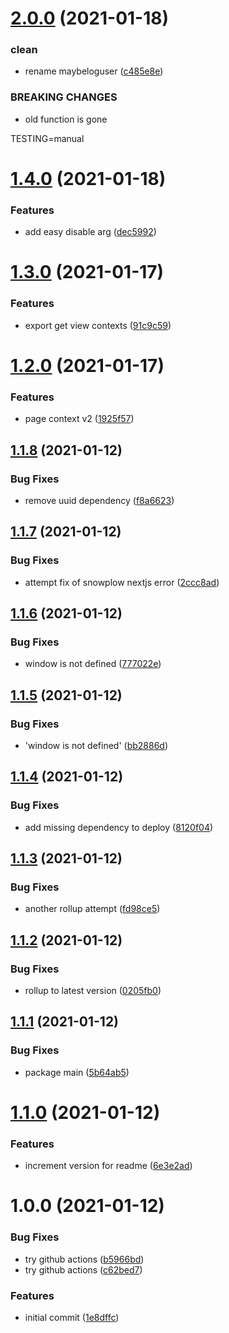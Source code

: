 # [2.0.0](https://github.com/promotedai/promoted-event-logger-ts/compare/v1.4.0...v2.0.0) (2021-01-18)


### clean

* rename maybeloguser ([c485e8e](https://github.com/promotedai/promoted-event-logger-ts/commit/c485e8eca3ee677230dd7194796678fe80c6ca74))


### BREAKING CHANGES

* old function is gone

TESTING=manual

# [1.4.0](https://github.com/promotedai/promoted-event-logger-ts/compare/v1.3.0...v1.4.0) (2021-01-18)


### Features

* add easy disable arg ([dec5992](https://github.com/promotedai/promoted-event-logger-ts/commit/dec59926fd61e072d83945dcd2fb04a410d16c11))

# [1.3.0](https://github.com/promotedai/promoted-event-logger-ts/compare/v1.2.0...v1.3.0) (2021-01-17)


### Features

* export get view contexts ([91c9c59](https://github.com/promotedai/promoted-event-logger-ts/commit/91c9c598c5ff0e0bc87ed2621b1e1d953103adee))

# [1.2.0](https://github.com/promotedai/promoted-event-logger-ts/compare/v1.1.8...v1.2.0) (2021-01-17)


### Features

* page context v2 ([1925f57](https://github.com/promotedai/promoted-event-logger-ts/commit/1925f57b7909a5fe49467e55aad54802ee985dc2))

## [1.1.8](https://github.com/promotedai/promoted-event-logger-ts/compare/v1.1.7...v1.1.8) (2021-01-12)


### Bug Fixes

* remove uuid dependency ([f8a6623](https://github.com/promotedai/promoted-event-logger-ts/commit/f8a6623f28fc623d4dee684013ebed3941ae1105))

## [1.1.7](https://github.com/promotedai/promoted-event-logger-ts/compare/v1.1.6...v1.1.7) (2021-01-12)


### Bug Fixes

* attempt fix of snowplow nextjs error ([2ccc8ad](https://github.com/promotedai/promoted-event-logger-ts/commit/2ccc8ad2f4ac490735126c5f2c2af77b1c14611f))

## [1.1.6](https://github.com/promotedai/promoted-event-logger-ts/compare/v1.1.5...v1.1.6) (2021-01-12)


### Bug Fixes

* window is not defined ([777022e](https://github.com/promotedai/promoted-event-logger-ts/commit/777022ed4f5015239d0b336577721555679b1efe))

## [1.1.5](https://github.com/promotedai/promoted-event-logger-ts/compare/v1.1.4...v1.1.5) (2021-01-12)


### Bug Fixes

* 'window is not defined' ([bb2886d](https://github.com/promotedai/promoted-event-logger-ts/commit/bb2886df44afb699dd42e5700f56cb5a2c009a20))

## [1.1.4](https://github.com/promotedai/promoted-event-logger-ts/compare/v1.1.3...v1.1.4) (2021-01-12)


### Bug Fixes

* add missing dependency to deploy ([8120f04](https://github.com/promotedai/promoted-event-logger-ts/commit/8120f04cb749b2bcd06a26485b686866523c527b))

## [1.1.3](https://github.com/promotedai/promoted-event-logger-ts/compare/v1.1.2...v1.1.3) (2021-01-12)


### Bug Fixes

* another rollup attempt ([fd98ce5](https://github.com/promotedai/promoted-event-logger-ts/commit/fd98ce514374b1eec8292a1408c81fdf4e77dd65))

## [1.1.2](https://github.com/promotedai/promoted-event-logger-ts/compare/v1.1.1...v1.1.2) (2021-01-12)


### Bug Fixes

* rollup to latest version ([0205fb0](https://github.com/promotedai/promoted-event-logger-ts/commit/0205fb03d4bf407f44a7a3f3b444c59a04e5eb99))

## [1.1.1](https://github.com/promotedai/promoted-event-logger-ts/compare/v1.1.0...v1.1.1) (2021-01-12)


### Bug Fixes

* package main ([5b64ab5](https://github.com/promotedai/promoted-event-logger-ts/commit/5b64ab5ca87935df8707d11dba9bd89715513ee3))

# [1.1.0](https://github.com/promotedai/promoted-event-logger-ts/compare/v1.0.0...v1.1.0) (2021-01-12)


### Features

* increment version for readme ([6e3e2ad](https://github.com/promotedai/promoted-event-logger-ts/commit/6e3e2ad4d1fc4699fad3d185f31453f6abf22308))

# 1.0.0 (2021-01-12)


### Bug Fixes

* try github actions ([b5966bd](https://github.com/promotedai/promoted-event-logger-ts/commit/b5966bdb38de005ac18e4166f34688babefe45be))
* try github actions ([c62bed7](https://github.com/promotedai/promoted-event-logger-ts/commit/c62bed71b90609c39264df26d0e03b1acc06dc0d))


### Features

* initial commit ([1e8dffc](https://github.com/promotedai/promoted-event-logger-ts/commit/1e8dffc30dc451ae56aabf68e94368b9818796c0))
